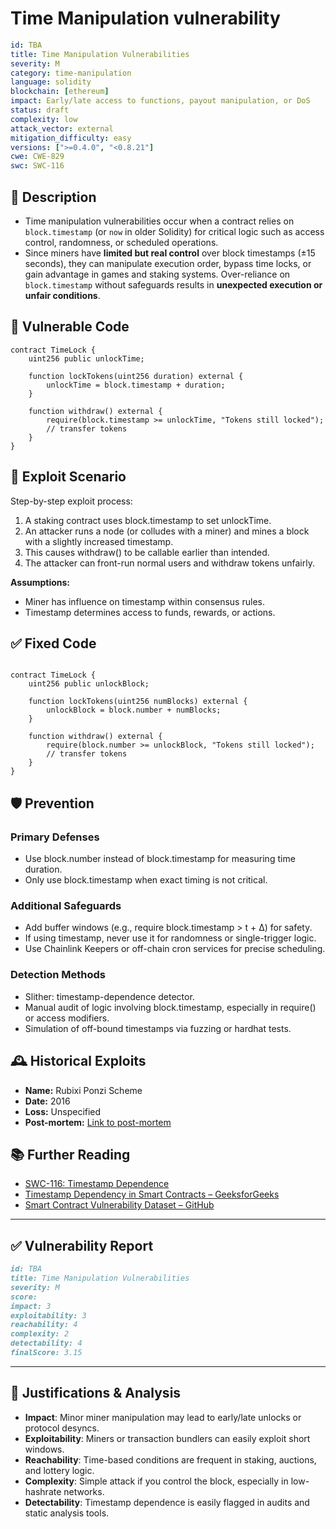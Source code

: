 # Time Manipulation vulnerability

```YAML
id: TBA
title: Time Manipulation Vulnerabilities 
severity: M
category: time-manipulation
language: solidity
blockchain: [ethereum]
impact: Early/late access to functions, payout manipulation, or DoS
status: draft
complexity: low
attack_vector: external
mitigation_difficulty: easy
versions: [">=0.4.0", "<0.8.21"]
cwe: CWE-829
swc: SWC-116
``` 

## 📝 Description

- Time manipulation vulnerabilities occur when a contract relies on `block.timestamp` (or `now` in older Solidity) for critical logic such as access control, randomness, or scheduled operations. 
- Since miners have **limited but real control** over block timestamps (±15 seconds), they can manipulate execution order, bypass time locks, or gain advantage in games and staking systems. Over-reliance on `block.timestamp` without safeguards results in **unexpected execution or unfair conditions**.

## 🚨 Vulnerable Code

```solidity
contract TimeLock {
    uint256 public unlockTime;

    function lockTokens(uint256 duration) external {
        unlockTime = block.timestamp + duration;
    }

    function withdraw() external {
        require(block.timestamp >= unlockTime, "Tokens still locked");
        // transfer tokens
    }
}
```

## 🧪 Exploit Scenario

Step-by-step exploit process:

1. A staking contract uses block.timestamp to set unlockTime.
2. An attacker runs a node (or colludes with a miner) and mines a block with a slightly increased timestamp.
3. This causes withdraw() to be callable earlier than intended.
4. The attacker can front-run normal users and withdraw tokens unfairly.

**Assumptions:**

- Miner has influence on timestamp within consensus rules.
- Timestamp determines access to funds, rewards, or actions.

## ✅ Fixed Code

``` solidity

contract TimeLock {
    uint256 public unlockBlock;

    function lockTokens(uint256 numBlocks) external {
        unlockBlock = block.number + numBlocks;
    }

    function withdraw() external {
        require(block.number >= unlockBlock, "Tokens still locked");
        // transfer tokens
    }
}
``` 

## 🛡️ Prevention

### Primary Defenses

- Use block.number instead of block.timestamp for measuring time duration.
- Only use block.timestamp when exact timing is not critical.

### Additional Safeguards

- Add buffer windows (e.g., require block.timestamp > t + Δ) for safety.
- If using timestamp, never use it for randomness or single-trigger logic.
- Use Chainlink Keepers or off-chain cron services for precise scheduling.

### Detection Methods

- Slither: timestamp-dependence detector.
- Manual audit of logic involving block.timestamp, especially in require() or access modifiers.
- Simulation of off-bound timestamps via fuzzing or hardhat tests.

## 🕰️ Historical Exploits

- **Name:** Rubixi Ponzi Scheme
- **Date:** 2016 
- **Loss:** Unspecified 
- **Post-mortem:** [Link to post-mortem](https://www.sciencedirect.com/science/article/pii/S1546221824002285)
  
## 📚 Further Reading

- [SWC-116: Timestamp Dependence](https://swcregistry.io/docs/SWC-116) 
- [Timestamp Dependency in Smart Contracts – GeeksforGeeks](https://www.geeksforgeeks.org/timestamp-dependency-in-smart-contracts/) 
- [Smart Contract Vulnerability Dataset – GitHub](https://github.com/imranpollob/smart-contract-vulnerability-dataset) 

---

## ✅ Vulnerability Report

```markdown
id: TBA
title: Time Manipulation Vulnerabilities 
severity: M
score:
impact: 3         
exploitability: 3 
reachability: 4   
complexity: 2     
detectability: 4  
finalScore: 3.15
```

---

## 📄 Justifications & Analysis

- **Impact**: Minor miner manipulation may lead to early/late unlocks or protocol desyncs.
- **Exploitability**: Miners or transaction bundlers can easily exploit short windows.
- **Reachability**: Time-based conditions are frequent in staking, auctions, and lottery logic.
- **Complexity**: Simple attack if you control the block, especially in low-hashrate networks.
- **Detectability**: Timestamp dependence is easily flagged in audits and static analysis tools.
